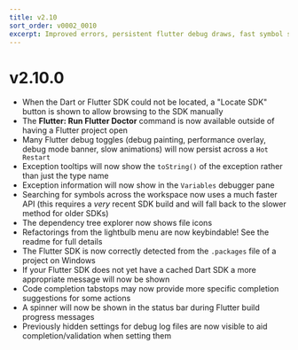 ```yaml
---
title: v2.10
sort_order: v0002_0010
excerpt: Improved errors, persistent flutter debug draws, fast symbol search...
---
```


# v2.10.0

- When the Dart or Flutter SDK could not be located, a "Locate SDK" button is shown to allow browsing to the SDK manually
- The **Flutter: Run Flutter Doctor** command is now available outside of having a Flutter project open
- Many Flutter debug toggles (debug painting, performance overlay, debug mode banner, slow animations) will now persist across a `Hot Restart`
- Exception tooltips will now show the `toString()` of the exception rather than just the type name
- Exception information will now show in the `Variables` debugger pane
- Searching for symbols across the workspace now uses a much faster API (this requires a *very* recent SDK build and will fall back to the slower method for older SDKs)
- The dependency tree explorer now shows file icons
- Refactorings from the lightbulb menu are now keybindable! See the readme for full details
- The Flutter SDK is now correctly detected from the `.packages` file of a project on Windows
- If your Flutter SDK does not yet have a cached Dart SDK a more appropriate message will now be shown
- Code completion tabstops may now provide more specific completion suggestions for some actions
- A spinner will now be shown in the status bar during Flutter build progress messages
- Previously hidden settings for debug log files are now visible to aid completion/validation when setting them
